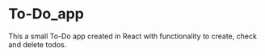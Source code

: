 # To-Do_app
This a small To-Do app created in React with functionality to create, check and delete todos.
